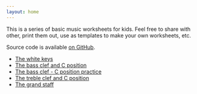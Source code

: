 ```yaml
---
layout: home
---
```


This is a series of basic music worksheets for kids.  Feel free to share with
other, print them out, use as templates to make your own worksheets, etc.

Source code is available [on
GitHub](https://github.com/pdg137/music-worksheets).

* [The white keys](lessons/beginner/the-white-keys)
* [The bass clef and C position](lessons/beginner/bass-clef-c-position)
* [The bass clef - C position practice](lessons/beginner/bass-clef-c-position-practice)
* [The treble clef and C position](lessons/beginner/treble-clef-c-position)
* [The grand staff](lessons/beginner/the-grand-staff)
